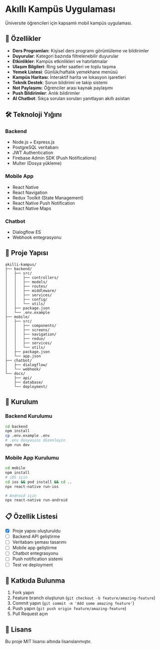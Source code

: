 # Akıllı Kampüs Uygulaması

Üniversite öğrencileri için kapsamlı mobil kampüs uygulaması.

## 🚀 Özellikler

- **Ders Programları**: Kişisel ders programı görüntüleme ve bildirimler
- **Duyurular**: Kategori bazında filtrelenebilir duyurular
- **Etkinlikler**: Kampüs etkinlikleri ve hatırlatmalar
- **Ulaşım Bilgileri**: Ring sefer saatleri ve toplu taşıma
- **Yemek Listesi**: Günlük/haftalık yemekhane menüsü
- **Kampüs Haritası**: İnteraktif harita ve lokasyon işaretleri
- **Teknik Destek**: Sorun bildirimi ve takip sistemi
- **Not Paylaşımı**: Öğrenciler arası kaynak paylaşımı
- **Push Bildirimler**: Anlık bildirimler
- **AI Chatbot**: Sıkça sorulan soruları yanıtlayan akıllı asistan

## 🛠 Teknoloji Yığını

### Backend
- Node.js + Express.js
- PostgreSQL veritabanı
- JWT Authentication
- Firebase Admin SDK (Push Notifications)
- Multer (Dosya yükleme)

### Mobile App
- React Native
- React Navigation
- Redux Toolkit (State Management)
- React Native Push Notification
- React Native Maps

### Chatbot
- Dialogflow ES
- Webhook entegrasyonu

## 📁 Proje Yapısı

```
akilli-kampus/
├── backend/
│   ├── src/
│   │   ├── controllers/
│   │   ├── models/
│   │   ├── routes/
│   │   ├── middleware/
│   │   ├── services/
│   │   ├── config/
│   │   └── utils/
│   ├── package.json
│   └── .env.example
├── mobile/
│   ├── src/
│   │   ├── components/
│   │   ├── screens/
│   │   ├── navigation/
│   │   ├── redux/
│   │   ├── services/
│   │   └── utils/
│   ├── package.json
│   └── app.json
├── chatbot/
│   ├── dialogflow/
│   └── webhook/
└── docs/
    ├── api/
    ├── database/
    └── deployment/
```

## 🚀 Kurulum

### Backend Kurulumu
```bash
cd backend
npm install
cp .env.example .env
# .env dosyasını düzenleyin
npm run dev
```

### Mobile App Kurulumu
```bash
cd mobile
npm install
# iOS için
cd ios && pod install && cd ..
npx react-native run-ios

# Android için
npx react-native run-android
```

## 📋 Özellik Listesi

- [x] Proje yapısı oluşturuldu
- [ ] Backend API geliştirme
- [ ] Veritabanı şeması tasarımı
- [ ] Mobile app geliştirme
- [ ] Chatbot entegrasyonu
- [ ] Push notification sistemi
- [ ] Test ve deployment

## 👥 Katkıda Bulunma

1. Fork yapın
2. Feature branch oluşturun (`git checkout -b feature/amazing-feature`)
3. Commit yapın (`git commit -m 'Add some amazing feature'`)
4. Push yapın (`git push origin feature/amazing-feature`)
5. Pull Request açın

## 📄 Lisans

Bu proje MIT lisansı altında lisanslanmıştır.
